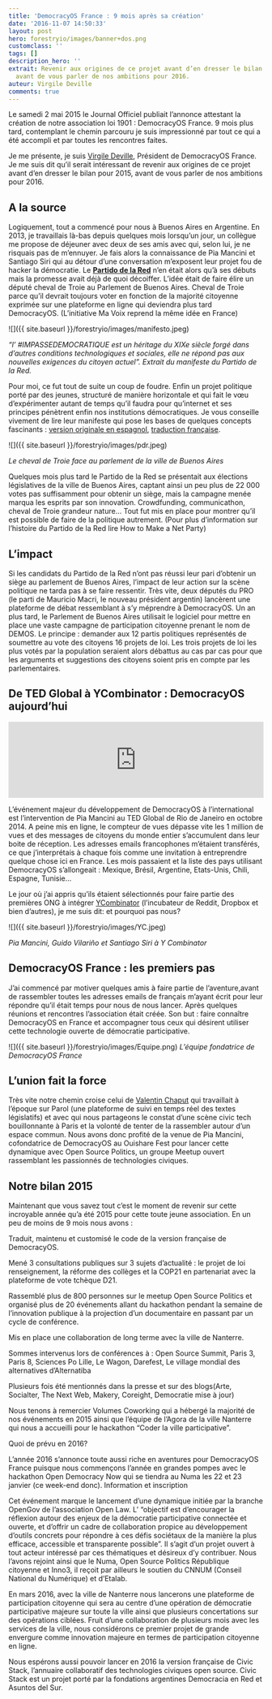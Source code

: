 ```yaml
---
title: 'DemocracyOS France : 9 mois après sa création'
date: '2016-11-07 14:50:33'
layout: post
hero: forestryio/images/banner+dos.png
customclass: ''
tags: []
description_hero: ''
extrait: Revenir aux origines de ce projet avant d’en dresser le bilan pour 2015,
  avant de vous parler de nos ambitions pour 2016.
auteur: Virgile Deville
comments: true
---
```

Le samedi 2 mai 2015 le Journal Officiel publiait l’annonce attestant la création de notre association loi 1901 : DemocracyOS France. 9 mois plus tard, contemplant le chemin parcouru je suis impressionné par tout ce qui a été accompli et par toutes les rencontres faites.

Je me présente, je suis [Virgile Deville](http://virgile.pro/), Président de DemocracyOS France. Je me suis dit qu’il serait intéressant de revenir aux origines de ce projet avant d’en dresser le bilan pour 2015, avant de vous parler de nos ambitions pour 2016.

## A la source

Logiquement, tout a commencé pour nous à Buenos Aires en Argentine. En 2013, je travaillais là-bas depuis quelques mois lorsqu’un jour, un collègue me propose de déjeuner avec deux de ses amis avec qui, selon lui, je ne risquais pas de m’ennuyer. Je fais alors la connaissance de Pia Mancini et Santiago Siri qui au détour d’une conversation m’exposent leur projet fou de hacker la démocratie. Le [**Partido de la Red**](http://partidodelared.org/) n’en était alors qu’à ses débuts mais la promesse avait déjà de quoi décoiffer. L’idée était de faire élire un député cheval de Troie au Parlement de Buenos Aires. Cheval de Troie parce qu’il devrait toujours voter en fonction de la majorité citoyenne exprimée sur une plateforme en ligne qui deviendra plus tard DemocracyOS. (L’initiative Ma Voix reprend la même idée en France)

![]({{ site.baseurl }}/forestryio/images/manifesto.jpeg)

_“l’ #IMPASSEDEMOCRATIQUE est un héritage du XIXe siècle forgé dans d’autres conditions technologiques et sociales, elle ne répond pas aux nouvelles exigences du citoyen actuel”. Extrait du manifeste du Partido de la Red._

Pour moi, ce fut tout de suite un coup de foudre. Enfin un projet politique porté par des jeunes, structuré de manière horizontale et qui fait le vœu d’expérimenter autant de temps qu’il faudra pour qu’internet et ses principes pénètrent enfin nos institutions démocratiques. Je vous conseille vivement de lire leur manifeste qui pose les bases de quelques concepts fascinants : [version originale en espagnol](https://wiki.partidodelared.org/Manifiesto_de_la_Red), [traduction française](http://fr.slideshare.net/virgiledeville/traduction-fr-manifeste-du-partido-de-la-red-partido-de-la-red).

![]({{ site.baseurl }}/forestryio/images/pdr.jpeg)

_Le cheval de Troie face au parlement de la ville de Buenos Aires_

Quelques mois plus tard le Partido de la Red se présentait aux élections législatives de la ville de Buenos Aires, captant ainsi un peu plus de 22 000 votes pas suffisamment pour obtenir un siège, mais la campagne menée marqua les esprits par son innovation. Crowdfunding, communicathon, cheval de Troie grandeur nature… Tout fut mis en place pour montrer qu’il est possible de faire de la politique autrement. (Pour plus d’information sur l’histoire du Partido de la Red lire How to Make a Net Party)

## L’impact

Si les candidats du Partido de la Red n’ont pas réussi leur pari d’obtenir un siège au parlement de Buenos Aires, l’impact de leur action sur la scène politique ne tarda pas à se faire ressentir. Très vite, deux députés du PRO (le parti de Mauricio Macri, le nouveau président argentin) lancèrent une plateforme de débat ressemblant à s’y méprendre à DemocracyOS. Un an plus tard, le Parlement de Buenos Aires utilisait le logiciel pour mettre en place une vaste campagne de participation citoyenne prenant le nom de DEMOS. Le principe : demander aux 12 partis politiques représentés de soumettre au vote des citoyens 16 projets de loi. Les trois projets de loi les plus votés par la population seraient alors débattus au cas par cas pour que les arguments et suggestions des citoyens soient pris en compte par les parlementaires.

## De TED Global à YCombinator : DemocracyOS aujourd’hui

<iframe src="https://www.youtube.com/embed/NXfYNdapq3Q" allowfullscreen="" height="auto" frameborder="0" width="100%"></iframe>

L’événement majeur du développement de DemocracyOS à l’international est l’intervention de Pia Mancini au TED Global de Rio de Janeiro en octobre 2014\. A peine mis en ligne, le compteur de vues dépasse vite les 1 million de vues et des messages de citoyens du monde entier s’accumulent dans leur boite de réception. Les adresses emails francophones m’étaient transférés, ce que j’interprétais à chaque fois comme une invitation à entreprendre quelque chose ici en France. Les mois passaient et la liste des pays utilisant DemocracyOS s’allongeait : Mexique, Brésil, Argentine, Etats-Unis, Chili, Espagne, Tunisie…

Le jour où j’ai appris qu’ils étaient sélectionnés pour faire partie des premières ONG à intégrer [YCombinator](https://www.ycombinator.com/) (l’incubateur de Reddit, Dropbox et bien d’autres), je me suis dit: et pourquoi pas nous?

![]({{ site.baseurl }}/forestryio/images/YC.jpeg)

_Pia Mancini, Guido Vilariño et Santiago Siri à Y Combinator_

## DemocracyOS France : les premiers pas

J’ai commencé par motiver quelques amis à faire partie de l’aventure,avant de rassembler toutes les adresses emails de français m’ayant écrit pour leur répondre qu’il était temps pour nous de nous lancer. Après quelques réunions et rencontres l’association était créée. Son but : faire connaître DemocracyOS en France et accompagner tous ceux qui désirent utiliser cette technologie ouverte de démocratie participative.

![]({{ site.baseurl }}/forestryio/images/Equipe.png) _L’équipe fondatrice de DemocracyOS France_ 

## L’union fait la force

Très vite notre chemin croise celui de [Valentin Chaput](https://twitter.com/ValentinChaput) qui travaillait à l’époque sur Parol (une plateforme de suivi en temps réel des textes législatifs) et avec qui nous partageons le constat d’une scène civic tech bouillonnante à Paris et la volonté de tenter de la rassembler autour d’un espace commun. Nous avons donc profité de la venue de Pia Mancini, cofondatrice de DemocracyOS au Ouishare Fest pour lancer cette dynamique avec Open Source Politics, un groupe Meetup ouvert rassemblant les passionnés de technologies civiques.

## Notre bilan 2015

Maintenant que vous savez tout c’est le moment de revenir sur cette incroyable année qu’a été 2015 pour cette toute jeune association. En un peu de moins de 9 mois nous avons :

Traduit, maintenu et customisé le code de la version française de DemocracyOS.

Mené 3 consultations publiques sur 3 sujets d’actualité : le projet de loi renseignement, la réforme des collèges et la COP21 en partenariat avec la plateforme de vote tchèque D21.

Rassemblé plus de 800 personnes sur le meetup Open Source Politics et organisé plus de 20 événements allant du hackathon pendant la semaine de l’innovation publique à la projection d’un documentaire en passant par un cycle de conférence.

Mis en place une collaboration de long terme avec la ville de Nanterre.

Sommes intervenus lors de conférences à : Open Source Summit, Paris 3, Paris 8, Sciences Po Lille, Le Wagon, Darefest, Le village mondial des alternatives d’Alternatiba

Plusieurs fois été mentionnés dans la presse et sur des blogs(Arte, Socialter, The Next Web, Makery, Coreight, Democratie mise à jour)

Nous tenons à remercier Volumes Coworking qui a hébergé la majorité de nos événements en 2015 ainsi que l’équipe de l’Agora de la ville Nanterre qui nous a accueilli pour le hackathon “Coder la ville participative”.

Quoi de prévu en 2016?

L’année 2016 s’annonce toute aussi riche en aventures pour DemocracyOS France puisque nous commençons l’année en grandes pompes avec le hackathon Open Democracy Now qui se tiendra au Numa les 22 et 23 janvier (ce week-end donc). Information et inscription

Cet événement marque le lancement d’une dynamique initiée par la branche OpenGov de l’association Open Law. L’ “objectif est d’encourager la réflexion autour des enjeux de la démocratie participative connectée et ouverte, et d’offrir un cadre de collaboration propice au développement d’outils concrets pour répondre à ces défis sociétaux de la manière la plus efficace, accessible et transparente possible”. Il s’agit d’un projet ouvert à tout acteur intéressé par ces thématiques et désireux d’y contribuer. Nous l’avons rejoint ainsi que le Numa, Open Source Politics République citoyenne et Inno3, il reçoit par ailleurs le soutien du CNNUM (Conseil National du Numérique) et d’Etalab.

En mars 2016, avec la ville de Nanterre nous lancerons une plateforme de participation citoyenne qui sera au centre d’une opération de démocratie participative majeure sur toute la ville ainsi que plusieurs concertations sur des opérations ciblées. Fruit d’une collaboration de plusieurs mois avec les services de la ville, nous considérons ce premier projet de grande envergure comme innovation majeure en termes de participation citoyenne en ligne.

Nous espérons aussi pouvoir lancer en 2016 la version française de Civic Stack, l’annuaire collaboratif des technologies civiques open source. Civic Stack est un projet porté par la fondations argentines Democracia en Red et Asuntos del Sur.